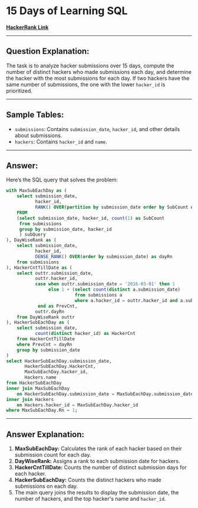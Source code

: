 
# 15 Days of Learning SQL
[**HackerRank Link**](https://www.hackerrank.com/challenges/15-days-of-learning-sql/problem?isFullScreen=true)

---

## Question Explanation:
The task is to analyze hacker submissions over 15 days, compute the number of distinct hackers who made submissions each day, and determine the hacker with the most submissions for each day. If two hackers have the same number of submissions, the one with the lower `hacker_id` is prioritized.

---

## Sample Tables:
- `submissions`: Contains `submission_date`, `hacker_id`, and other details about submissions.
- `hackers`: Contains `hacker_id` and `name`.

---

## Answer:
Here’s the SQL query that solves the problem:

```sql
with MaxSubEachDay as (
    select submission_date,
           hacker_id,
           RANK() OVER(partition by submission_date order by SubCount desc, hacker_id) as Rn
    FROM
    (select submission_date, hacker_id, count(1) as SubCount 
     from submissions
     group by submission_date, hacker_id
     ) subQuery
), DayWiseRank as (
    select submission_date,
           hacker_id,
           DENSE_RANK() OVER(order by submission_date) as dayRn
    from submissions
), HackerCntTillDate as (
    select outtr.submission_date,
           outtr.hacker_id,
           case when outtr.submission_date = '2016-03-01' then 1
                else 1 + (select count(distinct a.submission_date) 
                          from submissions a 
                          where a.hacker_id = outtr.hacker_id and a.submission_date < outtr.submission_date)
            end as PrevCnt,
           outtr.dayRn
    from DayWiseRank outtr
), HackerSubEachDay as (
    select submission_date,
           count(distinct hacker_id) as HackerCnt
    from HackerCntTillDate
    where PrevCnt = dayRn
    group by submission_date
)
select HackerSubEachDay.submission_date,
       HackerSubEachDay.HackerCnt,
       MaxSubEachDay.hacker_id,
       Hackers.name
from HackerSubEachDay
inner join MaxSubEachDay
    on HackerSubEachDay.submission_date = MaxSubEachDay.submission_date
inner join Hackers
    on Hackers.hacker_id = MaxSubEachDay.hacker_id
where MaxSubEachDay.Rn = 1;
```

---

## Answer Explanation:
1. **MaxSubEachDay:** Calculates the rank of each hacker based on their submission count for each day.
2. **DayWiseRank:** Assigns a rank to each submission date for hackers.
3. **HackerCntTillDate:** Counts the number of distinct submission days for each hacker.
4. **HackerSubEachDay:** Counts the distinct hackers who made submissions on each day.
5. The main query joins the results to display the submission date, the number of hackers, and the top hacker's name and `hacker_id`.
